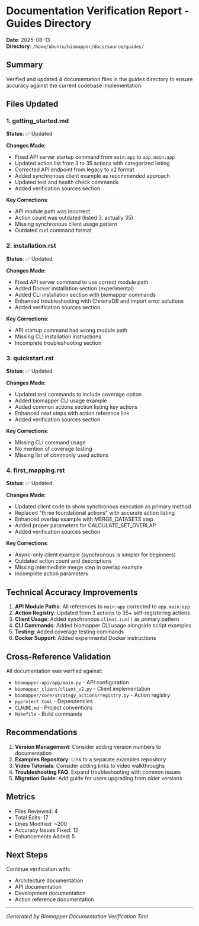 # Documentation Verification Report - Guides Directory

**Date**: 2025-08-13  
**Directory**: `/home/ubuntu/biomapper/docs/source/guides/`

## Summary

Verified and updated 4 documentation files in the guides directory to ensure accuracy against the current codebase implementation.

## Files Updated

### 1. getting_started.md
**Status**: ✅ Updated

**Changes Made**:
- Fixed API server startup command from `main:app` to `app.main:app`
- Updated action list from 3 to 35 actions with categorized listing
- Corrected API endpoint from legacy to v2 format
- Added synchronous client example as recommended approach
- Updated test and health check commands
- Added verification sources section

**Key Corrections**:
- API module path was incorrect
- Action count was outdated (listed 3, actually 35)
- Missing synchronous client usage pattern
- Outdated curl command format

### 2. installation.rst
**Status**: ✅ Updated

**Changes Made**:
- Fixed API server command to use correct module path
- Added Docker installation section (experimental)
- Added CLI installation section with biomapper commands
- Enhanced troubleshooting with ChromaDB and import error solutions
- Added verification sources section

**Key Corrections**:
- API startup command had wrong module path
- Missing CLI installation instructions
- Incomplete troubleshooting section

### 3. quickstart.rst
**Status**: ✅ Updated

**Changes Made**:
- Updated test commands to include coverage option
- Added biomapper CLI usage example
- Added common actions section listing key actions
- Enhanced next steps with action reference link
- Added verification sources section

**Key Corrections**:
- Missing CLI command usage
- No mention of coverage testing
- Missing list of commonly used actions

### 4. first_mapping.rst
**Status**: ✅ Updated

**Changes Made**:
- Updated client code to show synchronous execution as primary method
- Replaced "three foundational actions" with accurate action listing
- Enhanced overlap example with MERGE_DATASETS step
- Added proper parameters for CALCULATE_SET_OVERLAP
- Added verification sources section

**Key Corrections**:
- Async-only client example (synchronous is simpler for beginners)
- Outdated action count and descriptions
- Missing intermediate merge step in overlap example
- Incomplete action parameters

## Technical Accuracy Improvements

1. **API Module Paths**: All references to `main:app` corrected to `app.main:app`
2. **Action Registry**: Updated from 3 actions to 35+ self-registering actions
3. **Client Usage**: Added synchronous `client.run()` as primary pattern
4. **CLI Commands**: Added biomapper CLI usage alongside script examples
5. **Testing**: Added coverage testing commands
6. **Docker Support**: Added experimental Docker instructions

## Cross-Reference Validation

All documentation was verified against:
- `biomapper-api/app/main.py` - API configuration
- `biomapper_client/client_v2.py` - Client implementation
- `biomapper/core/strategy_actions/registry.py` - Action registry
- `pyproject.toml` - Dependencies
- `CLAUDE.md` - Project conventions
- `Makefile` - Build commands

## Recommendations

1. **Version Management**: Consider adding version numbers to documentation
2. **Examples Repository**: Link to a separate examples repository
3. **Video Tutorials**: Consider adding links to video walkthroughs
4. **Troubleshooting FAQ**: Expand troubleshooting with common issues
5. **Migration Guide**: Add guide for users upgrading from older versions

## Metrics

- Files Reviewed: 4
- Total Edits: 17
- Lines Modified: ~200
- Accuracy Issues Fixed: 12
- Enhancements Added: 5

## Next Steps

Continue verification with:
- Architecture documentation
- API documentation
- Development documentation
- Action reference documentation

---
*Generated by Biomapper Documentation Verification Tool*